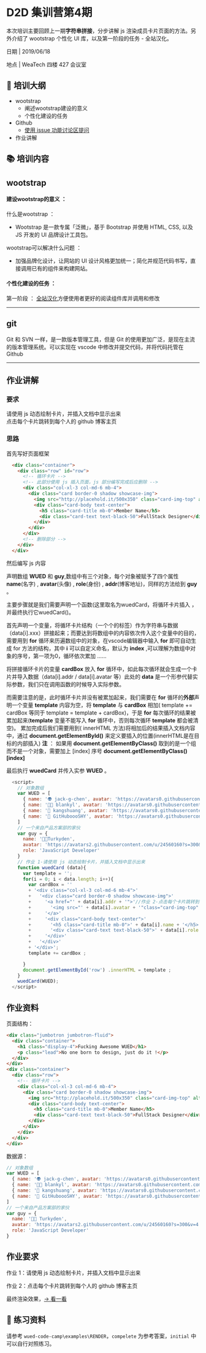 # D2D 集训营第4期

本次培训主要回顾上一期**字符串拼接**，分步讲解 js 渲染成员卡片页面的方法。另外介绍了 wootstrap 个性化 UI 库，以及第一阶段的任务 - 全站汉化。

日期 | 2019/06/18

地点 | WeaTech 四楼 427 会议室

## 🥇 **培训大纲**

- wootstrap
  - 阐述wootstrap建设的意义
  - 个性化建设的任务
- Github
  - [使用 issue 功能讨论区提问](https://github.com/weaver-design/wued-code-camp/issues)
- 作业讲解

## 📚 **培训内容**

## wootstrap
#### 建设wootstrap的意义 ：   
什么是wootstrap ：   
  - Wootstrap 是一款专属「泛微」，基于 Bootstrap 并使用 HTML, CSS, 以及 JS 开发的 UI 品牌设计工具包。 

wootstrap可以解决什么问题 ：   
  - 加强品牌化设计，让网站的 UI 设计风格更加统一；简化并规范代码书写，直接调用已有的组件来构建网站。
  
#### 个性化建设的任务 ：  
  第一阶段 ：  [全站汉化](https://wootstrap.netlify.com/docs/4.3/getting-started/introduction/)方便使用者更好的阅读组件库并调用和修改

---

## git  
  Git 和 SVN 一样，是一款版本管理工具，但是 Git 的使用更加广泛，是现在主流的版本管理系统。可以实现在 vscode 中修改并提交代码，并将代码托管在 Github

---

## 作业讲解

### 要求  
  请使用 js 动态绘制卡片，并插入文档中显示出来  
  点击每个卡片跳转到每个人的 github 博客主页   
          
### 思路             
  首先写好页面框架  
  ``` html  
    <div class="container">
      <div class="row" id="row">
        <!-- 循环卡片 -->
        <!-- 此部分使用 js 插入页面，js 部分编写完成后应删除 -->
        <div class="col-xl-3 col-md-6 mb-4">
          <div class="card border-0 shadow showcase-img">
            <img src="http://placehold.it/500x350" class="card-img-top" alt="Member Name">
            <div class="card-body text-center">
              <h5 class="card-title mb-0">Member Name</h5>
              <div class="card-text text-black-50">FullStack Designer</div>
            </div>
          </div>
        </div>
        <!-- 删除部分 -->
      </div>
    </div>  
  ```  
然后编写 js 内容   
 
声明数组 **WUED** 和 **guy**,数组中有三个对象，每个对象被赋予了四个属性 **name**(名字) , **avatar**(头像) , **role**(身份) , **addr**(博客地址)，同样的方法给到 **guy** 。  

主要步骤就是我们需要声明一个函数(这里取名为wuedCard，将循环卡片插入 ，并最终执行它wuedCard()。  

首先声明一个变量，将循环卡片结构（一个个的标签）作为字符串与数据（data[i].xxx）拼接起来；而要达到将数组中的内容依次传入这个变量中的目的，需要用到 **for** 循环来历遍数组中的对象，在vscode编辑器中输入 **for** 即可自动生成 for 方法的结构，其中 **i** 可以自定义命名，默认为 **index** ,可以理解为数组中对象的序号，第一项为0，循环依次累加 ......   

将拼接循环卡片的变量 **cardBox** 放入 **for** 循环中，如此每次循环就会生成一个卡片并导入数据（data[i].addr / data[i].avatar 等）此处的 **data** 是一个形参代替实际参数，我们只在调用函数的时候导入实际参数。  

而需要注意的是，此时循环卡片并没有被累加起来，我们需要在 **for** 循环的**外部**声明一个变量 **template** 内容为空，将 **template** 与 **cardBox** 相加( template += cardBox 等同于 template = template + cardBox)，于是 **for** 每次循环的结果被累加起来(**template** 变量不能写入 **for** 循环中，否则每次循环 **template** 都会被清空)。
累加完成后我们需要用到( innerHTML 方法)将相加后的结果插入文档内容中，通过 **document.getElementById()** 来定义要插入的位置(innerHTML是在目标的内部插入)  **注** ： 如果用   **document.getElementByClass()** 取到的是一个组而不是一个对象，需要加上 [index] 序号  **document.getElementByClass()[index]**  

最后执行 **wuedCard** 并传入实参 **WUED** 。  

  ``` js
    <script>
      // 对象数组
      var WUED = [
        { name: '👽 jack-g-chen', avatar: 'https://avatars0.githubusercontent.com/u/50906620?s=300&v=4', role: 'Team Leader',addr:'https://github.com/jack-g-chen' },
        { name: '👩‍🎨 blankyl', avatar: 'https://avatars0.githubusercontent.com/u/50934382?s=300&v=4', role: 'UE Designer' ,addr:'https://github.com/blankyl'},
        { name: '👩 kangshuang', avatar: 'https://avatars0.githubusercontent.com/u/50934637?s=300&v=4', role: 'UI Designer' ,addr:'https://github.com/kangshuang'},
        { name: '👼 GitHuboooSHY', avatar: 'https://avatars0.githubusercontent.com/u/50934332?s=300&v=4', role: 'FullStack Designer' ,addr:'https://github.com/GitHuboooSHY'},
      ]
      // 一个来自产品方案部的家伙
      var guy = { 
        name: '👨‍🚀Turkyden', 
        avatar: 'https://avatars2.githubusercontent.com/u/24560160?s=300&v=4', 
        role: 'JavaScript Developer' 
      }
      // 作业 1-请使用 js 动态绘制卡片，并插入文档中显示出来
      function wuedCard (data){       
        var template = '';
        for(i = 0; i < data.length; i++){
          var cardBox = ''
          + '<div class="col-xl-3 col-md-6 mb-4">'
          +   '<div class="card border-0 shadow showcase-img">'
          +     '<a href="' + data[i].addr + '">'//作业 2-点击每个卡片跳转到每个人的 github 博客主页
          +       '<img src="' + data[i].avatar + '"class="card-img-top" alt="' + data[i].name + '">'
          +     '</a>'
          +     '<div class="card-body text-center">'
          +       '<h5 class="card-title mb-0">' + data[i].name + '</h5>'
          +       '<div class="card-text text-black-50">' + data[i].role + '</div>'
          +     '</div>'
          +   '</div>'
          + '</div>';
          template += cardBox ;

        }
        document.getElementById('row') .innerHTML = template ;
      }
      wuedCard(WUED);       
    </script>   
  ```

## 作业资料

页面结构：

``` html
<div class="jumbotron jumbotron-fluid">
  <div class="container">
    <h1 class="display-4">Fucking Awesome WUED</h1>
    <p class="lead">No one born to design, just do it !</p>
  </div>
</div>
<div class="container">
  <div class="row">
    <!-- 循环卡片 -->
    <div class="col-xl-3 col-md-6 mb-4">
      <div class="card border-0 shadow showcase-img">
        <img src="http://placehold.it/500x350" class="card-img-top" alt="Member Name">
        <div class="card-body text-center">
          <h5 class="card-title mb-0">Member Name</h5>
          <div class="card-text text-black-50">FullStack Designer</div>
        </div>
      </div>
    </div>
  </div>
</div>
```

数据源：

```js
// 对象数组
var WUED = [
  { name: '👽 jack-g-chen', avatar: 'https://avatars0.githubusercontent.com/u/50906620?s=300&v=4', role: 'Team Leader' },
  { name: '👩‍🎨 blankyl', avatar: 'https://avatars0.githubusercontent.com/u/50934382?s=300&v=4', role: 'UE Designer' },
  { name: '👩 kangshuang', avatar: 'https://avatars0.githubusercontent.com/u/50934637?s=300&v=4', role: 'UI Designer' },
  { name: '👼 GitHuboooSHY', avatar: 'https://avatars0.githubusercontent.com/u/50934332?s=300&v=4', role: 'FullStack Designer' },
]
// 一个来自产品方案部的家伙
var guy = {
  name: '👨‍🚀 Turkyden',
  avatar: 'https://avatars2.githubusercontent.com/u/24560160?s=300&v=4',
  role: 'JavaScript Developer'
}
```

## 作业要求

作业 1：请使用 js 动态绘制卡片，并插入文档中显示出来

作业 2：点击每个卡片跳转到每个人的 github 博客主页

最终渲染效果，[&rarr; 看一看](https://weaver-design.github.io/wued-code-camp/examples/RENDER/complete/index.html)


## 💯 练习资料

请参考 `wued-code-camp\examples\RENDER`，`compelete` 为参考答案，`initial` 中可以自行对照练习。

